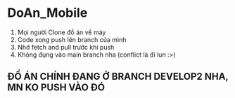 # DoAn_Mobile
1. Mọi người Clone đồ án về máy
2. Code xong push lên branch của mình
3. Nhớ fetch and pull trước khi push
4. Không đụng vào main branch nha (conflict là đi lun :>)
## ĐỒ ÁN CHÍNH ĐANG Ở BRANCH DEVELOP2 NHA, MN KO PUSH VÀO ĐÓ
